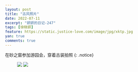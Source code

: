 ```yaml
---
layout: post
title: "古风照片"
date: 2022-07-11
excerpt: "妍妍的日记-247"
tags: [徐晓妍]
feature: https://static.justice-love.com/image/jpg/xktp.jpg
yan: true
comments: true
---
```

在砂之窗参加游园会，穿着古装拍照
{: .notice}
<figure>
    <img src="{{ site.staticUrl }}/yanyan/image/gufeng.jpeg" />
    <img src="{{ site.staticUrl }}/yanyan/image/gufeng2.jpeg" />
</figure>

